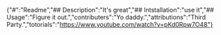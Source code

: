 {"#":"Readme","## Description":"It's great","## Intstallation":"use it","## Usage":"Figure it out.","contributers":"Yo daddy.","attributions":"Third Party.","totorials":"https://www.youtube.com/watch?v=pKd0Rpw7O48"}